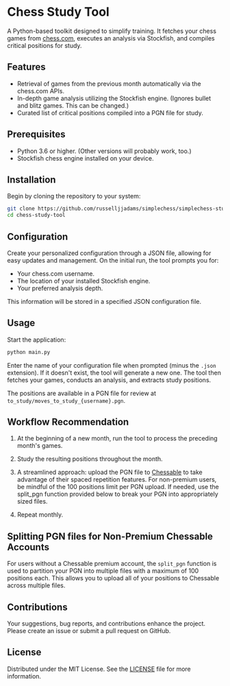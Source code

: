 # Chess Study Tool 

A Python-based toolkit designed to simplify training. It fetches your chess games from [chess.com](https://www.chess.com), executes an analysis via Stockfish, and compiles critical positions for study.

## Features

- Retrieval of games from the previous month automatically via the chess.com APIs.
- In-depth game analysis utilizing the Stockfish engine. (Ignores bullet and blitz games. This can be changed.)
- Curated list of critical positions compiled into a PGN file for study.

## Prerequisites

- Python 3.6 or higher. (Other versions will probably work, too.)
- Stockfish chess engine installed on your device.

## Installation

Begin by cloning the repository to your system:

```bash
git clone https://github.com/russelljjadams/simplechess/simplechess-study-tool.git
cd chess-study-tool
```

## Configuration

Create your personalized configuration through a JSON file, allowing for easy updates and management. On the initial run, the tool prompts you for:

- Your chess.com username.
- The location of your installed Stockfish engine.
- Your preferred analysis depth.

This information will be stored in a specified JSON configuration file.

## Usage

Start the application:

```bash
python main.py
```

Enter the name of your configuration file when prompted (minus the `.json` extension). If it doesn't exist, the tool will generate a new one. The tool then fetches your games, conducts an analysis, and extracts study positions.

The positions are available in a PGN file for review at `to_study/moves_to_study_{username}.pgn`.

## Workflow Recommendation

1. At the beginning of a new month, run the tool to process the preceding month's games.
2. Study the resulting positions throughout the month.
3. A streamlined approach: upload the PGN file to [Chessable](https://www.chessable.com) to take advantage of their spaced repetition features. For non-premium users, be mindful of the 100 positions limit per PGN upload. If needed, use the split_pgn function provided below to break your PGN into appropriately sized files.

4. Repeat monthly.

## Splitting PGN files for Non-Premium Chessable Accounts

For users without a Chessable premium account, the `split_pgn` function is used to partition your PGN into multiple files with a maximum of 100 positions each. This allows you to upload all of your positions to Chessable across multiple files.

## Contributions

Your suggestions, bug reports, and contributions enhance the project. Please create an issue or submit a pull request on GitHub.

## License

Distributed under the MIT License. See the [LICENSE](LICENSE) file for more information.